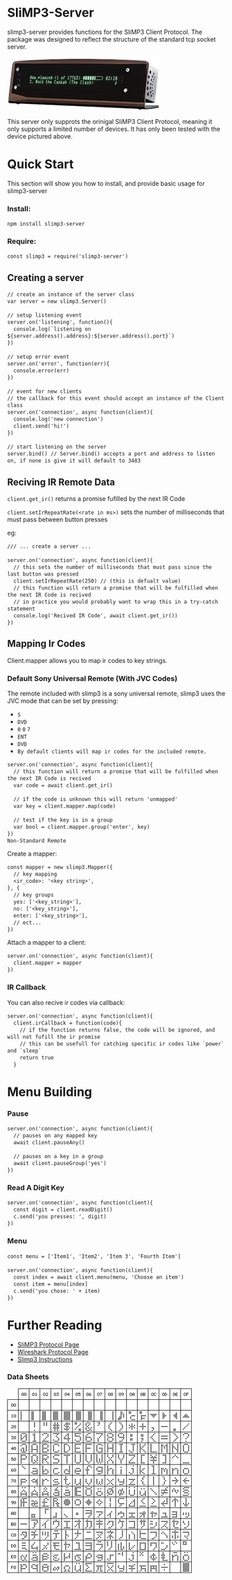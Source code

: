 # SliMP3-Server
slimp3-server provides functions for the SliMP3 Client Protocol. The package was designed to reflect the structure of the standard tcp socket server.

![Picture of slimp3 device](/slimp3.jpg)

This server only supprots the orinigal SliMP3 Client Protocol, meaning it only supports a limited number of devices. It has only been tested with the device pictured above.

# Quick Start
This section will show you how to install, and provide basic usage for slimp3-server

### Install:
```
npm install slimp3-server
```
### Require:
```node
const slimp3 = require('slimp3-server')
````

## Creating a server
```node
// create an instance of the server class
var server = new slimp3.Server()

// setup listening event
server.on('listening', function(){
  console.log(`listening on ${server.address().address}:${server.address().port}`)
})

// setup error event
server.on('error', function(err){
  console.error(err)
})

// event for new clients
// the callback for this event should accept an instance of the Client class
server.on('connection', async function(client){
  console.log('new connection')
  client.send('hi!')
})

// start listening on the server
server.bind() // Server.bind() accepts a port and address to listen on, if none is give it will default to 3483
```

## Reciving IR Remote Data
`client.get_ir()` returns a promise fufilled by the next IR Code

`client.setIrRepeatRate(<rate in ms>)` sets the number of milliseconds that must pass between button presses

eg:
```node
/// ... create a server ...

server.on('connection', async function(client){
  // this sets the number of milliseconds that must pass since the last button was pressed
  client.setIrRepeatRate(250) // (this is defualt value)
  // this function will return a promise that will be fulfilled when the next IR Code is recived
  // in practice you would probably want to wrap this in a try-catch statement
  console.log('Recived IR Code', await client.get_ir())
})
```

## Mapping Ir Codes
Client.mapper allows you to map ir codes to key strings.

### Default Sony Universal Remote (With JVC Codes)
The remote included with slimp3 is a sony universal remote, slimp3 uses the JVC mode that can be set by pressing:

* `S`
* `DVD`
* `0` `0` `7`
* `ENT`
* `DVD`
* `By default clients will map ir codes for the included remote.`

```node
server.on('connection', async function(client){
  // this function will return a promise that will be fulfilled when the next IR Code is recived
  var code = await client.get_ir()

  // if the code is unknown this will return 'unmapped'
  var key = client.mapper.map(code)

  // test if the key is in a group
  var bool = client.mapper.group('enter', key)
})
Non-Standard Remote
```

Create a mapper:
```node
const mapper = new slimp3.Mapper({
  // key mapping
  <ir_code>: '<key string>',
}, {
  // key groups
  yes: ['<key_string>'],
  no: ['<key_string>'],
  enter: ['<key_string>'],
  // ect...
})
```
Attach a mapper to a client:

```node
server.on('connection', async function(client){
  client.mapper = mapper
})
```
### IR Callback
You can also recive ir codes via callback:

```node
server.on('connection', async function(client){
  client.irCallback = function(code){
    // if the function returns false, the code will be ignored, and will not fufill the ir promise
    // this can be usefull for catching specific ir codes like `power` and `sleep`
    return true
  }
```

# Menu Building

### Pause
```node
server.on('connection', async function(client){
  // pauses on any mapped key
  await client.pauseAny()

  // pauses on a key in a group
  await client.pauseGroup('yes')
})
```

### Read A Digit Key
```node
server.on('connection', async function(client){
  const digit = client.readDigit()
  c.send('you presses: ', digit)
})
```

### Menu
```node
const menu = ['Item1', 'Item2', 'Item 3', 'Fourth Item']

server.on('connection', async function(client){
  const index = await client.menu(menu, 'Choose an item')
  const item = menu[index]
  c.send('you chose: ' + item)
})
```

# Further Reading
* [SliMP3 Protocol Page](http://wiki.slimdevices.com/index.php/SLIMP3_client_protocol)
* [Wireshark Protocol Page](https://www.wireshark.org/docs/dfref/s/slimp3.html)
* [Slimp3 Instructions](SliMP3-Manual.pdf)

### Data Sheets
![VFD-Codes](vfd-codes.gif)
